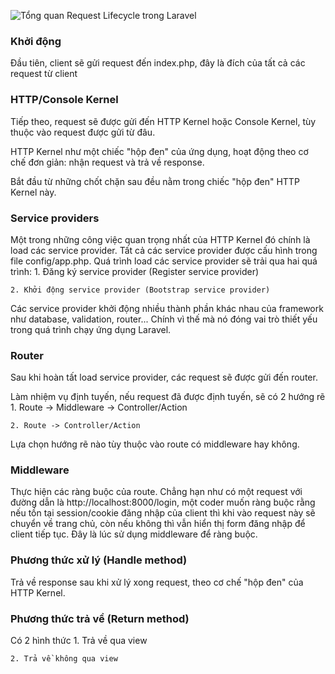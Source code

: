 ![Tổng quan Request Lifecycle trong Laravel](https://images.viblo.asia/b4bce647-722e-4064-ac19-b7e9e0d0573e.png)

### Khởi động
Đầu tiên, client sẽ gửi request đến index.php, đây là đích của tất cả các request từ client

### HTTP/Console Kernel
Tiếp theo, request sẽ được gửi đến HTTP Kernel hoặc Console Kernel, tùy thuộc vào request được gửi từ đâu.

HTTP Kernel như một chiếc "hộp đen" của ứng dụng, hoạt động theo cơ chế đơn giản: nhận request và trả về response.

Bắt đầu từ những chốt chặn sau đều nằm trong chiếc "hộp đen" HTTP Kernel này.

### Service providers

Một trong những công việc quan trọng nhất của HTTP Kernel đó chính là load các service provider. Tất cả các service provider được cấu hình trong file config/app.php. Quá trình load các service provider sẽ trải qua hai quá trình:
    1. Đăng ký service provider (Register service provider)

    2. Khởi động service provider (Bootstrap service provider)
Các service provider khởi động nhiều thành phần khác nhau của framework như database, validation, router... Chính vì thế mà nó đóng vai trò thiết yếu trong quá trình chạy ứng dụng Laravel.

### Router
Sau khi hoàn tất load service provider, các request sẽ được gửi đến router.

Làm nhiệm vụ định tuyến, nếu request đã được định tuyến, sẽ có 2 hướng rẽ
    1. Route -> Middleware -> Controller/Action

    2. Route -> Controller/Action
Lựa chọn hướng rẽ nào tùy thuộc vào route có middleware hay không.

### Middleware
Thực hiện các ràng buộc của route. Chẳng hạn như có một request với đường dẫn là http://localhost:8000/login, một coder muốn ràng buộc rằng nếu tồn tại session/cookie đăng nhập của client thì khi vào request này sẽ chuyển về trang chủ, còn nếu không thì vẫn hiển thị form đăng nhập để client tiếp tục. Đây là lúc sử dụng middleware để ràng buộc.

### Phương thức xử lý (Handle method)
Trả về response sau khi xử lý xong request, theo cơ chế "hộp đen" của HTTP Kernel.

### Phương thức trả về (Return method)
Có 2 hình thức
    1. Trả về qua view
    
    2. Trả về không qua view